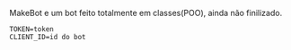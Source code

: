 MakeBot e um bot feito totalmente em classes(POO), ainda não finilizado.

```env
TOKEN=token
CLIENT_ID=id do bot
```
